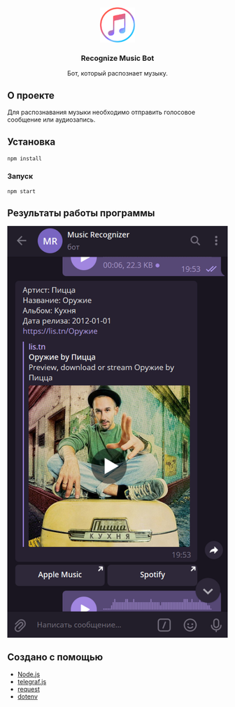 <!-- Иконка -->
<br />
<p align="center">
  <a href="https://github.com/A1ina42/recognize_music_bot">
    <img src="screenshots/icon.png" alt="Logo" width="80" height="80">
  </a>

  <h3 align="center">Recognize Music Bot</h3>

  <p align="center">
    Бот, который распознает музыку.
    <br />
  </p>
</p>



<!-- О проекте-->
## О проекте

Для распознавания музыки необходимо отправить голосовое сообщение или аудиозапись.



<!-- Установка -->
## Установка
```
npm install
```

### Запуск
```
npm start
```



<!-- Результаты работы программы -->
## Результаты работы программы

<img src="screenshots/bot.png" alt="bot">



<!-- Создано с помощью -->
## Создано с помощью

* [Node.js](https://nodejs.org)
* [telegraf.js](https://telegraf.js.org/)
* [request](https://www.npmjs.com/package/request)
* [dotenv](https://www.npmjs.com/package/dotenv)


